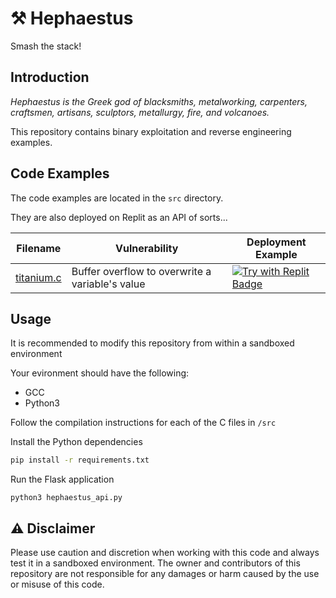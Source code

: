 # ⚒️ Hephaestus 

Smash the stack!

## Introduction 

*Hephaestus is the Greek god of blacksmiths, metalworking, carpenters, craftsmen, artisans, sculptors, metallurgy, fire, and volcanoes.*

This repository contains binary exploitation and reverse engineering examples.

## Code Examples

The code examples are located in the `src` directory.

They are also deployed on Replit as an API of sorts...

| Filename                       | Vulnerability                                   | Deployment Example                                                                |
| ------------------------------ | ----------------------------------------------- | ------------------------------------------------------------------------- |
| [titanium.c](/src/titanium.c) | Buffer overflow to overwrite a variable's value | [![Try with Replit Badge](https://replit.com/badge?caption=Try%20with%20Replit)](https://hephaestus-api.sonicfruit.repl.co/titanium?arg1=aaaaaaaa) |

## Usage

It is recommended to modify this repository from within a sandboxed environment  

Your evironment should have the following:  
- GCC
- Python3

Follow the compilation instructions for each of the C files in `/src`

Install the Python dependencies
```sh
pip install -r requirements.txt
```

Run the Flask application
```
python3 hephaestus_api.py
```



## ⚠️ Disclaimer

Please use caution and discretion when working with this code and always test it in a sandboxed environment. The owner and contributors of this repository are not responsible for any damages or harm caused by the use or misuse of this code.